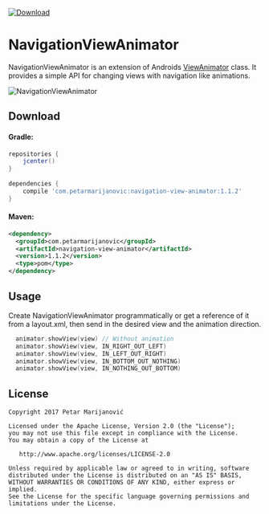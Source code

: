 [ ![Download](https://api.bintray.com/packages/petarmarijanovic/maven/navigation-view-animator/images/download.svg) ](https://bintray.com/petarmarijanovic/maven/navigation-view-animator/_latestVersion)

# NavigationViewAnimator

NavigationViewAnimator is an extension of Androids [ViewAnimator][1] class. It provides a simple API for changing views with navigation like animations.

![NavigationViewAnimator](http://i.makeagif.com/media/6-08-2017/B867_Y.gif)

Download
--------

#### Gradle:
```groovy
repositories {
    jcenter()
}
    
dependencies {
    compile 'com.petarmarijanovic:navigation-view-animator:1.1.2'
}
```

#### Maven:
```xml
<dependency>
  <groupId>com.petarmarijanovic</groupId>
  <artifactId>navigation-view-animator</artifactId>
  <version>1.1.2</version>
  <type>pom</type>
</dependency>
```

Usage
-----

Create NavigationViewAnimator programmatically or get a reference of it from a layout.xml, then send in the desired view and the animation direction.
```kotlin
  animator.showView(view) // Without animation
  animator.showView(view, IN_RIGHT_OUT_LEFT)
  animator.showView(view, IN_LEFT_OUT_RIGHT)
  animator.showView(view, IN_BOTTOM_OUT_NOTHING)
  animator.showView(view, IN_NOTHING_OUT_BOTTOM)
```

License
-------

    Copyright 2017 Petar Marijanović

    Licensed under the Apache License, Version 2.0 (the "License");
    you may not use this file except in compliance with the License.
    You may obtain a copy of the License at

       http://www.apache.org/licenses/LICENSE-2.0

    Unless required by applicable law or agreed to in writing, software
    distributed under the License is distributed on an "AS IS" BASIS,
    WITHOUT WARRANTIES OR CONDITIONS OF ANY KIND, either express or implied.
    See the License for the specific language governing permissions and
    limitations under the License.

[1]: https://developer.android.com/reference/android/widget/ViewAnimator.html
